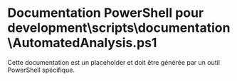 # Documentation PowerShell pour development\scripts\documentation\AutomatedAnalysis.ps1

Cette documentation est un placeholder et doit être générée par un outil PowerShell spécifique.
